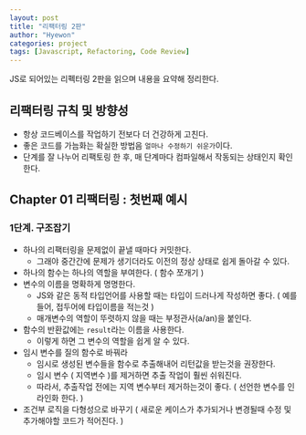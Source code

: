 ```yaml
---
layout: post
title: "리팩터링 2판"
author: "Hyewon"
categories: project
tags: [Javascript, Refactoring, Code Review]
---
```


JS로 되어있는 리펙터링 2판을 읽으며 내용을 요약해 정리한다.

## 리팩터링 규칙 및 방향성

- 항상 코드베이스를 작업하기 전보다 더 건강하게 고친다.
- 좋은 코드를 가늠화는 확실한 방법음 `얼마나 수정하기 쉬운가`이다.
- 단계를 잘 나누어 리팩토링 한 후, 매 단계마다 컴파일해서 작동되는 상태인지 확인한다.

## Chapter 01 리팩터링 : 첫번째 예시

### 1단계. 구조잡기
- 하나의 리팩터링을 문제없이 끝낼 때마다 커밋한다.
  - 그래야 중간간에 문제가 생기더라도 이전의 정상 상태로 쉽게 돌아갈 수 있다.
- 하나의 함수는 하나의 역할을 부여한다. ( 함수 쪼개기 )
- 변수의 이름을 명확하게 명명한다.
  - JS와 같은 동적 타입언어를 사용할 때는 타입이 드러나게 작성하면 좋다. ( 예를들어, 접두어에 타입이름을 적는것 )
  - 매개변수의 역할이 뚜렷하지 않을 때는 부정관사(a/an)을 붙인다.
- 함수의 반환값에는 `result`라는 이름을 사용한다.
  - 이렇게 하면 그 변수의 역할을 쉽게 알 수 있다.
- 임시 변수를 질의 함수로 바꿔라
  - 임시로 생성된 변수들을 함수로 추출해내어 리턴값을 받는것을 권장한다.
  - 임시 변수 ( 지역변수 )를 제거하면 추출 작업이 훨씬 쉬워진다.
  - 따라서, 추출작업 전에는 지역 변수부터 제거하는것이 좋다. ( 선언한 변수를 인라인화 한다. )
- 조건부 로직을 다형성으로 바꾸기 ( 새로운 케이스가 추가되거나 변경될때 수정 및 추가해야할 코드가 적어진다. )
